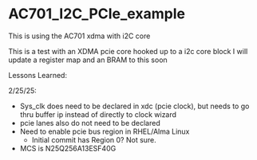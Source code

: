 # AC701_I2C_PCIe_example
This is using the AC701 xdma with i2C core

This is a test with an XDMA pcie core hooked up to a i2c core block
I will update a register map and an BRAM to this soon

Lessons Learned:

2/25/25:
- Sys_clk does need to be declared in xdc (pcie clock), but needs to go thru
    buffer ip instead of directly to clock wizard
- pcie lanes also do not need to be declared
- Need to enable pcie bus region in RHEL/Alma Linux
	- Initial commit has Region 0? Not sure.
- MCS is N25Q256A13ESF40G